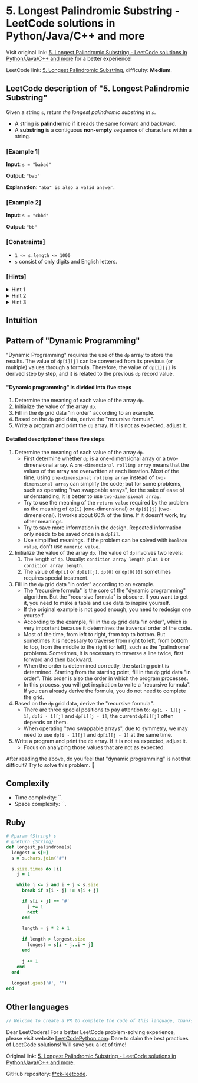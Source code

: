 # 5. Longest Palindromic Substring - LeetCode solutions in Python/Java/C++ and more

Visit original link: [5. Longest Palindromic Substring - LeetCode solutions in Python/Java/C++ and more](https://leetcodepython.com/en/leetcode/5-longest-palindromic-substring) for a better experience!

LeetCode link: [5. Longest Palindromic Substring](https://leetcode.com/problems/longest-palindromic-substring), difficulty: **Medium**.

## LeetCode description of "5. Longest Palindromic Substring"

Given a string `s`, return *the longest palindromic substring in `s`*.

- A string is **palindromic** if it reads the same forward and backward.
- A **substring** is a contiguous **non-empty** sequence of characters within a string.

### [Example 1]

**Input**: `s = "babad"`

**Output**: `"bab"`

**Explanation**: `"aba" is also a valid answer.`

### [Example 2]

**Input**: `s = "cbbd"`

**Output**: `"bb"`

### [Constraints]

- `1 <= s.length <= 1000`
- `s` consist of only digits and English letters.

### [Hints]

<details>
  <summary>Hint 1</summary>
  How can we reuse a previously computed palindrome to compute a larger palindrome?

  
</details>

<details>
  <summary>Hint 2</summary>
  If “aba” is a palindrome, is “xabax” a palindrome? Similarly is “xabay” a palindrome?

  
</details>

<details>
  <summary>Hint 3</summary>
  Complexity based hint:
If we use brute-force and check whether for every start and end position a substring is a palindrome we have O(n^2) start - end pairs and O(n) palindromic checks. Can we reduce the time for palindromic checks to O(1) by reusing some previous computation.

  
</details>

## Intuition



## Pattern of "Dynamic Programming"

"Dynamic Programming" requires the use of the `dp` array to store the results. The value of `dp[i][j]` can be converted from its previous (or multiple) values ​​through a formula. Therefore, the value of `dp[i][j]` is derived step by step, and it is related to the previous `dp` record value.

#### "Dynamic programming" is divided into five steps

1. Determine the meaning of each value of the array `dp`.
2. Initialize the value of the array `dp`.
3. Fill in the `dp` grid data "in order" according to an example.
4. Based on the `dp` grid data, derive the "recursive formula".
5. Write a program and print the `dp` array. If it is not as expected, adjust it.

#### Detailed description of these five steps

1. Determine the meaning of each value of the array `dp`.
    - First determine whether `dp` is a one-dimensional array or a two-dimensional array. A `one-dimensional rolling array` means that the values ​​of the array are overwritten at each iteration. Most of the time, using `one-dimensional rolling array` instead of `two-dimensional array` can simplify the code; but for some problems, such as operating "two swappable arrays", for the sake of ease of understanding, it is better to use `two-dimensional array`.
    - Try to use the meaning of the `return value` required by the problem as the meaning of `dp[i]` (one-dimensional) or `dp[i][j]` (two-dimensional). It works about 60% of the time. If it doesn't work, try other meanings.
    - Try to save more information in the design. Repeated information only needs to be saved once in a `dp[i]`.
    - Use simplified meanings. If the problem can be solved with `boolean value`, don't use `numeric value`.
2. Initialize the value of the array `dp`. The value of `dp` involves two levels:
    1. The length of `dp`. Usually: `condition array length plus 1` or `condition array length`.
    2. The value of `dp[i]` or `dp[i][j]`. `dp[0]` or `dp[0][0]` sometimes requires special treatment.
3. Fill in the `dp` grid data "in order" according to an example.
    - The "recursive formula" is the core of the "dynamic programming" algorithm. But the "recursive formula" is obscure. If you want to get it, you need to make a table and use data to inspire yourself.
    - If the original example is not good enough, you need to redesign one yourself.
    - According to the example, fill in the `dp` grid data "in order", which is very important because it determines the traversal order of the code.
    - Most of the time, from left to right, from top to bottom. But sometimes it is necessary to traverse from right to left, from bottom to top, from the middle to the right (or left), such as the "palindrome" problems. Sometimes, it is necessary to traverse a line twice, first forward and then backward.
    - When the order is determined correctly, the starting point is determined. Starting from the starting point, fill in the `dp` grid data "in order". This order is also the order in which the program processes.
    - In this process, you will get inspiration to write a "recursive formula". If you can already derive the formula, you do not need to complete the grid.
4. Based on the `dp` grid data, derive the "recursive formula".
    - There are three special positions to pay attention to: `dp[i - 1][j - 1]`, `dp[i - 1][j]` and `dp[i][j - 1]`, the current `dp[i][j]` often depends on them.
    - When operating "two swappable arrays", due to symmetry, we may need to use `dp[i - 1][j]` and `dp[i][j - 1]` at the same time.
5. Write a program and print the `dp` array. If it is not as expected, adjust it.
    - Focus on analyzing those values that are not as expected.

After reading the above, do you feel that "dynamic programming" is not that difficult? Try to solve this problem. 🤗

## Complexity

- Time complexity: ``.
- Space complexity: ``.

## Ruby

```ruby
# @param {String} s
# @return {String}
def longest_palindrome(s)
  longest = s[0]
  s = s.chars.join("#")

  s.size.times do |i|
    j = 1

    while j <= i and i + j < s.size
      break if s[i - j] != s[i + j]

      if s[i - j] == '#'
        j += 1
        next
      end
      
      length = j * 2 + 1

      if length > longest.size
        longest = s[i - j..i + j]
      end
      
      j += 1
    end
  end
  
  longest.gsub('#', '')
end
```

## Other languages

```java
// Welcome to create a PR to complete the code of this language, thanks!
```

Dear LeetCoders! For a better LeetCode problem-solving experience, please visit website [LeetCodePython.com](https://leetcodepython.com): Dare to claim the best practices of LeetCode solutions! Will save you a lot of time!

Original link: [5. Longest Palindromic Substring - LeetCode solutions in Python/Java/C++ and more](https://leetcodepython.com/en/leetcode/5-longest-palindromic-substring).

GitHub repository: [f*ck-leetcode](https://github.com/fuck-leetcode/fuck-leetcode).

